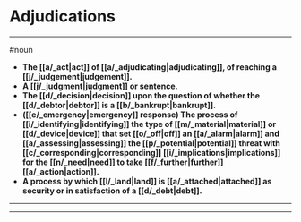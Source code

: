 # Adjudications
---
#noun
- **The [[a/_act|act]] of [[a/_adjudicating|adjudicating]], of reaching a [[j/_judgement|judgement]].**
- **A [[j/_judgment|judgment]] or sentence.**
- **The [[d/_decision|decision]] upon the question of whether the [[d/_debtor|debtor]] is a [[b/_bankrupt|bankrupt]].**
- **([[e/_emergency|emergency]] response) The process of [[i/_identifying|identifying]] the type of [[m/_material|material]] or [[d/_device|device]] that set [[o/_off|off]] an [[a/_alarm|alarm]] and [[a/_assessing|assessing]] the [[p/_potential|potential]] threat with [[c/_corresponding|corresponding]] [[i/_implications|implications]] for the [[n/_need|need]] to take [[f/_further|further]] [[a/_action|action]].**
- **A process by which [[l/_land|land]] is [[a/_attached|attached]] as security or in satisfaction of a [[d/_debt|debt]].**
---
---
